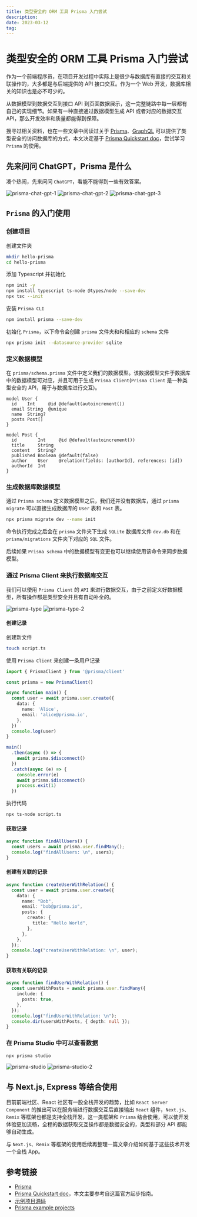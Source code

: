 ```yaml
---
title: 类型安全的 ORM 工具 Prisma 入门尝试
description: 
date: 2023-03-12
tag: 
---
```


# 类型安全的 ORM 工具 Prisma 入门尝试

作为一个前端程序员，在项目开发过程中实际上是很少与数据库有直接的交互和关联操作的，大多都是与后端提供的 API 接口交互。作为一个 Web 开发，数据库相关的知识也是必不可少的。

从数据模型到数据交互到接口 API 到页面数据展示，这一完整链路中每一层都有自己的实现细节。如果有一种直接通过数据模型生成 API 或者对应的数据交互 API，那么开发效率和质量都能得到保障。

搜寻过相关资料，也在一些文章中阅读过关于 [Prisma](https://www.prisma.io/)、[GraphQL](https://graphql.org/) 可以提供了类型安全的访问数据库的方式，本文决定基于 [Prisma Quickstart doc](https://www.prisma.io/docs/getting-started/quickstart)，尝试学习 `Prisma` 的使用。

## 先来问问 ChatGPT，Prisma 是什么

凑个热闹，先来问问 `ChatGPT`，看能不能得到一些有效答案。

![prisma-chat-gpt-1](/images/minigame/prisma-chat-gpt-1.png)
![prisma-chat-gpt-2](/images/minigame/prisma-chat-gpt-2.png)
![prisma-chat-gpt-3](/images/minigame/prisma-chat-gpt-3.png)

## `Prisma` 的入门使用

### 创建项目

创建文件夹

```bash
mkdir hello-prisma
cd hello-prisma
```

添加 Typescript 并初始化

```bash
npm init -y
npm install typescript ts-node @types/node --save-dev
npx tsc --init
```

安装 `Prisma CLI`

```bash
npm install prisma --save-dev
```

初始化 `Prisma`，以下命令会创建 `prisma` 文件夹和和相应的 `schema` 文件

```bash
npx prisma init --datasource-provider sqlite
```

### 定义数据模型

在 `prisma/schema.prisma` 文件中定义我们的数据模型。该数据模型文件于数据库中的数据模型可对应，并且可用于生成 `Prisma Client`(`Prisma Client` 是一种类型安全的 API，用于与数据库进行交互)。

```prisma
model User {
  id    Int     @id @default(autoincrement())
  email String  @unique
  name  String?
  posts Post[]
}

model Post {
  id        Int     @id @default(autoincrement())
  title     String
  content   String?
  published Boolean @default(false)
  author    User    @relation(fields: [authorId], references: [id])
  authorId  Int
}
```

### 生成数据库数据模型

通过 `Prisma schema` 定义数据模型之后，我们还并没有数据库，通过 `prisma migrate` 可以直接生成数据库的 `User` 表和 `Post` 表。

```bash
npx prisma migrate dev --name init
```

命令执行完成之后会在 `prisma` 文件夹下生成 `SQLite` 数据库文件 `dev.db` 和在 `prisma/migrations` 文件夹下对应的 `SQL` 文件。

后续如果 `Prisma schema` 中的数据模型有变更也可以继续使用该命令来同步数据模型。

### 通过 Prisma Client 来执行数据库交互

我们可以使用 `Prisma Client` 的 `API` 来进行数据交互，由于之前定义好数据模型，所有操作都是类型安全并且有自动补全的。

![prisma-type](/images/minigame/prisma-type.png)
![prisma-type-2](/images/minigame/prisma-type-2.png)

#### 创建记录

创建新文件

```bash
touch script.ts
```

使用 `Prisma Client` 来创建一条用户记录

```typescript
import { PrismaClient } from '@prisma/client'

const prisma = new PrismaClient()

async function main() {
  const user = await prisma.user.create({
    data: {
      name: 'Alice',
      email: 'alice@prisma.io',
    },
  })
  console.log(user)
}

main()
  .then(async () => {
    await prisma.$disconnect()
  })
  .catch(async (e) => {
    console.error(e)
    await prisma.$disconnect()
    process.exit(1)
  })
```

执行代码

```bash
npx ts-node script.ts
```

#### 获取记录

```typescript
async function findAllUsers() {
  const users = await prisma.user.findMany();
  console.log("findAllUsers: \n", users);
}
```

#### 创建有关联的记录

```typescript
async function createUserWithRelation() {
  const user = await prisma.user.create({
    data: {
      name: "Bob",
      email: "bob@prisma.io",
      posts: {
        create: {
          title: "Hello World",
        },
      },
    },
  });
  console.log("createUserWithRelation: \n", user);
}
```

#### 获取有关联的记录

```typescript
async function findUserWithRelation() {
  const usersWithPosts = await prisma.user.findMany({
    include: {
      posts: true,
    },
  });
  console.log("findUserWithRelation: \n");
  console.dir(usersWithPosts, { depth: null });
}
```

### 在 Prisma Studio 中可以查看数据

```bash
npx prisma studio
```

![prisma-studio](/images/minigame/prisma-studio.png)
![prisma-studio-2](/images/minigame/prisma-studio-2.png)

## 与 Next.js, Express 等结合使用

目前前端社区、React 社区有一股全栈开发的趋势，比如 `React Server Component` 的推出可以在服务端进行数据交互后直接输出 `React` 组件，`Next.js`、`Remix` 等框架也都是支持全栈开发，这一类框架和 `Prisma` 结合使用，可以使开发体验更加流畅，全程的数据获取交互操作都是数据安全的，类型和部分 API 都能够自动生成。

与 `Next.js`、`Remix` 等框架的使用后续再整理一篇文章介绍如何基于这些技术开发一个全栈 App。

## 参考链接

- [Prisma](https://www.prisma.io/)
- [Prisma Quickstart doc](https://www.prisma.io/docs/getting-started/quickstart)，本文主要参考自这篇官方起步指南。
- [示例项目源码](https://github.com/OXXD/prisma-demo)
- [Prisma example projects](https://github.com/prisma/prisma-examples/)